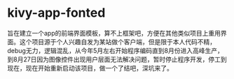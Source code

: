 # kivy-app-fonted

旨在建立一个app的前端界面模板，算不上框架吧，方便在其他类似项目上重用界面。这个项目源于个人兴趣自发为某站做个客户端，但是限于本人代码不精，debug无力，逻辑混乱，从今年5月左右开始程序编码直到8月份进入高峰生产，到8月27日因为图像控件出现用户层面无法解决问题，暂时停止程序开发，停工到现在，现在开始重新启动该项目，做一个了结吧，深坑来了。
